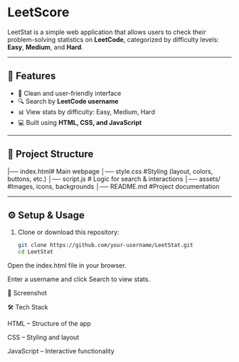 # LeetScore

LeetStat is a simple web application that allows users to check their problem-solving statistics on **LeetCode**, categorized by difficulty levels: **Easy**, **Medium**, and **Hard**.

---

## 🚀 Features
- 🎨 Clean and user-friendly interface
- 🔍 Search by **LeetCode username**
- 📊 View stats by difficulty: Easy, Medium, Hard
- 💻 Built using **HTML, CSS, and JavaScript**

---

## 📂 Project Structure
|── index.html# Main webpage
│── style.css  #Styling (layout, colors, buttons, etc.)
│── script.js # Logic for search & interactions
│── assets/  #Images, icons, backgrounds
│── README.md #Project documentation


---

## ⚙️ Setup & Usage
1. Clone or download this repository:
   ```bash
   git clone https://github.com/your-username/LeetStat.git
   cd LeetStat


Open the index.html file in your browser.

Enter a username and click Search to view stats.

📸 Screenshot

🛠️ Tech Stack

HTML – Structure of the app

CSS – Styling and layout

JavaScript – Interactive functionality


